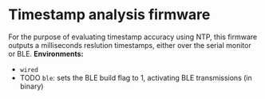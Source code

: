 # Timestamp analysis firmware
For the purpose of evaluating timestamp accuracy using NTP, this firmware outputs a milliseconds reslution timestamps, either over the serial monitor or BLE.
**Environments:**
- `wired`
- TODO `ble`: sets the BLE build flag to 1, activating BLE transmissions (in binary)
